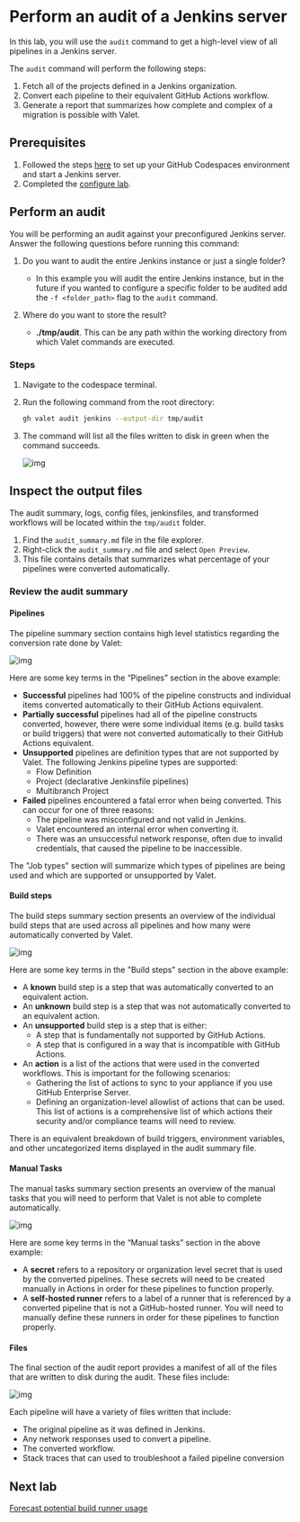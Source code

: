 # Perform an audit of a Jenkins server

In this lab, you will use the `audit` command to get a high-level view of all pipelines in a Jenkins server.

The `audit` command will perform the following steps:
1. Fetch all of the projects defined in a Jenkins organization.
2. Convert each pipeline to their equivalent GitHub Actions workflow.
3. Generate a report that summarizes how complete and complex of a migration is possible with Valet.

## Prerequisites

1. Followed the steps [here](./readme.md#configure-your-codespace) to set up your GitHub Codespaces environment and start a Jenkins server.
2. Completed the [configure lab](./1-configure.md#configuring-credentials).

## Perform an audit

You will be performing an audit against your preconfigured Jenkins server. Answer the following questions before running this command:

1. Do you want to audit the entire Jenkins instance or just a single folder?
    - In this example you will audit the entire Jenkins instance, but in the future if you wanted to configure a specific folder to be audited add the `-f <folder_path>` flag to the `audit` command.

2. Where do you want to store the result?
    - __./tmp/audit__.  This can be any path within the working directory from which Valet commands are executed.

### Steps

1. Navigate to the codespace terminal.
2. Run the following command from the root directory:

    ```bash
    gh valet audit jenkins --output-dir tmp/audit
    ```

3. The command will list all the files written to disk in green when the command succeeds.

    ![img](https://user-images.githubusercontent.com/19557880/184682347-b19760fa-36a6-423e-a445-bb30eda5ac59.png)

## Inspect the output files

The audit summary, logs, config files, jenkinsfiles, and transformed workflows will be located within the `tmp/audit` folder.

1. Find the `audit_summary.md` file in the file explorer.
2. Right-click the `audit_summary.md` file and select `Open Preview`.
3. This file contains details that summarizes what percentage of your pipelines were converted automatically.

### Review the audit summary

#### Pipelines

The pipeline summary section contains high level statistics regarding the conversion rate done by Valet:

  ![img](https://user-images.githubusercontent.com/19557880/184683664-81985baf-5c03-4765-a067-f4023416e3ea.png)

Here are some key terms in the “Pipelines” section in the above example:

- __Successful__ pipelines had 100% of the pipeline constructs and individual items converted automatically to their GitHub Actions equivalent.
- __Partially successful__ pipelines had all of the pipeline constructs converted, however, there were some individual items (e.g. build tasks or build triggers) that were not converted automatically to their GitHub Actions equivalent.
- __Unsupported__ pipelines are definition types that are not supported by Valet. The following Jenkins pipeline types are supported:
  - Flow Definition
  - Project (declarative Jenkinsfile pipelines)
  - Multibranch Project
- __Failed__ pipelines encountered a fatal error when being converted. This can occur for one of three reasons:
  - The pipeline was misconfigured and not valid in Jenkins.
  - Valet encountered an internal error when converting it.
  - There was an unsuccessful network response, often due to invalid credentials, that caused the pipeline to be inaccessible.

The "Job types" section will summarize which types of pipelines are being used and which are supported or unsupported by Valet.

#### Build steps

The build steps summary section presents an overview of the individual build steps that are used across all pipelines and how many were automatically converted by Valet.

  ![img](https://user-images.githubusercontent.com/19557880/184684062-69ab0bde-5e32-45f8-a7dd-ed4655872975.png)

Here are some key terms in the "Build steps" section in the above example:

- A __known__ build step is a step that was automatically converted to an equivalent action.
- An __unknown__ build step is a step that was not automatically converted to an equivalent action.
- An __unsupported__ build step is a step that is either:
  - A step that is fundamentally not supported by GitHub Actions.
  - A step that is configured in a way that is incompatible with GitHub Actions.
- An __action__ is a list of the actions that were used in the converted workflows. This is important for the following scenarios:
  - Gathering the list of actions to sync to your appliance if you use GitHub Enterprise Server.
  - Defining an organization-level allowlist of actions that can be used. This list of actions is a comprehensive list of which actions their security and/or compliance teams will need to review.

There is an equivalent breakdown of build triggers, environment variables, and other uncategorized items displayed in the audit summary file.

#### Manual Tasks

The manual tasks summary section presents an overview of the manual tasks that you will need to perform that Valet is not able to complete automatically.

  ![img](https://user-images.githubusercontent.com/19557880/184684249-9accfd94-c2df-4891-af56-dcff66beb557.png)

Here are some key terms in the “Manual tasks” section in the above example:

- A __secret__ refers to a repository or organization level secret that is used by the converted pipelines. These secrets will need to be created manually in Actions in order for these pipelines to function properly.
- A __self-hosted runner__ refers to a label of a runner that is referenced by a converted pipeline that is not a GitHub-hosted runner. You will need to manually define these runners in order for these pipelines to function properly.

#### Files

The final section of the audit report provides a manifest of all of the files that are written to disk during the audit. These files include:

  ![img](https://user-images.githubusercontent.com/19557880/184684416-b3db774e-4ab8-46e0-91ad-e503632df5cb.png)

Each pipeline will have a variety of files written that include:

- The original pipeline as it was defined in Jenkins.
- Any network responses used to convert a pipeline.
- The converted workflow.
- Stack traces that can used to troubleshoot a failed pipeline conversion

## Next lab

[Forecast potential build runner usage](3-forecast.md)
